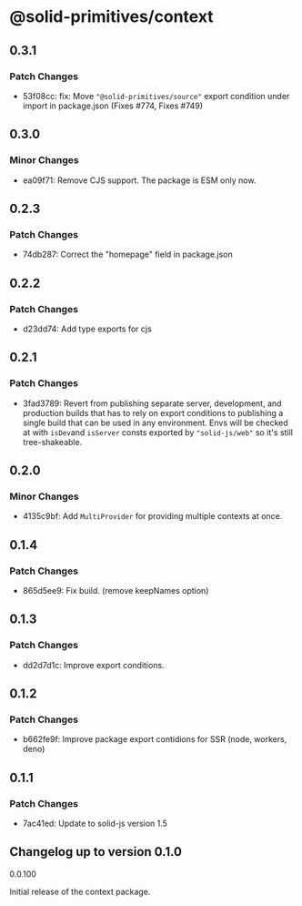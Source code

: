 # @solid-primitives/context

## 0.3.1

### Patch Changes

- 53f08cc: fix: Move `"@solid-primitives/source"` export condition under import in package.json
  (Fixes #774, Fixes #749)

## 0.3.0

### Minor Changes

- ea09f71: Remove CJS support. The package is ESM only now.

## 0.2.3

### Patch Changes

- 74db287: Correct the "homepage" field in package.json

## 0.2.2

### Patch Changes

- d23dd74: Add type exports for cjs

## 0.2.1

### Patch Changes

- 3fad3789: Revert from publishing separate server, development, and production builds that has to rely on export conditions
  to publishing a single build that can be used in any environment.
  Envs will be checked at with `isDev`and `isServer` consts exported by `"solid-js/web"` so it's still tree-shakeable.

## 0.2.0

### Minor Changes

- 4135c9bf: Add `MultiProvider` for providing multiple contexts at once.

## 0.1.4

### Patch Changes

- 865d5ee9: Fix build. (remove keepNames option)

## 0.1.3

### Patch Changes

- dd2d7d1c: Improve export conditions.

## 0.1.2

### Patch Changes

- b662fe9f: Improve package export contidions for SSR (node, workers, deno)

## 0.1.1

### Patch Changes

- 7ac41ed: Update to solid-js version 1.5

## Changelog up to version 0.1.0

0.0.100

Initial release of the context package.
